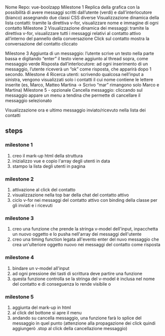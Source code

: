 Nome Repo: vue-boolzapp
Milestone 1
Replica della grafica con la possibilità di avere messaggi scritti dall’utente (verdi) e dall’interlocutore (bianco) assegnando due classi CSS diverse
Visualizzazione dinamica della lista contatti: tramite la direttiva v-for, visualizzare nome e immagine di ogni contatto
Milestone 2
Visualizzazione dinamica dei messaggi: tramite la direttiva v-for, visualizzare tutti i messaggi relativi al contatto attivo all’interno del pannello della conversazione
Click sul contatto mostra la conversazione del contatto cliccato


Milestone 3
Aggiunta di un messaggio: l’utente scrive un testo nella parte bassa e digitando “enter” il testo viene aggiunto al thread sopra, come messaggio verde
Risposta dall’interlocutore: ad ogni inserimento di un messaggio, l’utente riceverà un “ok” come risposta, che apparirà dopo 1 secondo.
Milestone 4
Ricerca utenti: scrivendo qualcosa nell’input a sinistra, vengono visualizzati solo i contatti il cui nome contiene le lettere inserite (es, Marco, Matteo Martina -> Scrivo “mar” rimangono solo Marco e Martina)
Milestone 5 - opzionale
Cancella messaggio: cliccando sul messaggio appare un menu a tendina che permette di cancellare il messaggio selezionato

Visualizzazione ora e ultimo messaggio inviato/ricevuto nella lista dei contatti 

## steps

### milestone 1
1. creo il mark-up html della struttura 
2. inizializzo vue e copio l'array degli utenti in data
3. stampo la lista degli utenti in pagina

### milestone 2
1. attivazione al click del contatto
2. visualizzazione nella top bar della chat del contatto attivo
3. ciclo v-for nei messaggi del contatto attivo con binding della classe per gli inviati e i ricevuti

### milestone 3
1. creo una funzione che prende la stringa v-model dell'input, inpacchetta un nuovo oggetto e lo pusha nell'array dei messaggi dell'utente
2. creo una timing function legata all'evento enter del nuvo messaggio che crea un'ulteriore oggetto nuovo nei messaggi del contatto come risposta

### milestone 4
1. bindare un v-model all'input
2. ad ogni pressione dei tasti di scrittura deve partire una funzione
3. questa funzione controlla se la stringa del v-model è inclusa nel nome del contatto e di conseguenza lo rende visibile o

### milestone 5
1. aggiunta del mark-up in html
2. al click del bottone si apre il menu
3. andando su cancella messaggio, una funzione farà lo splice del messaggio in quel punto (attenzione alla propagazione dei click quindi aggiungerò .stop al click della cancellazione messaggio)